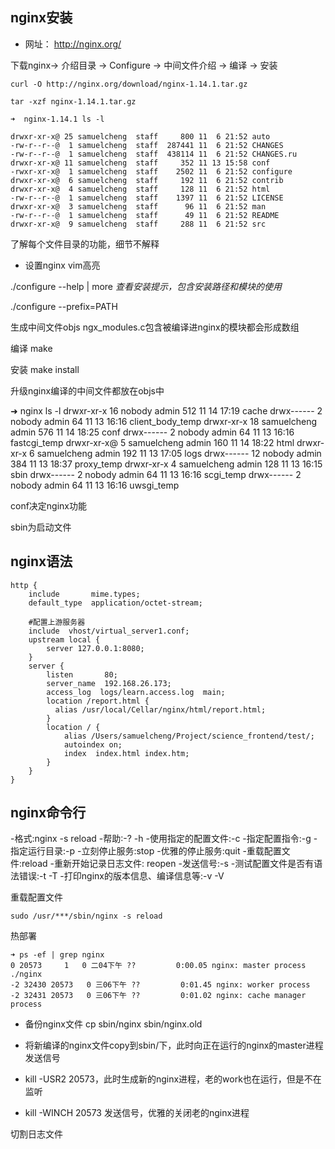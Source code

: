 

## nginx安装

+ 网址： http://nginx.org/

下载nginx-> 介绍目录 -> Configure -> 中间文件介绍 -> 编译 -> 安装

```
curl -O http://nginx.org/download/nginx-1.14.1.tar.gz

tar -xzf nginx-1.14.1.tar.gz

```

    ➜  nginx-1.14.1 ls -l

    drwxr-xr-x@ 25 samuelcheng  staff     800 11  6 21:52 auto
    -rw-r--r--@  1 samuelcheng  staff  287441 11  6 21:52 CHANGES
    -rw-r--r--@  1 samuelcheng  staff  438114 11  6 21:52 CHANGES.ru
    drwxr-xr-x@ 11 samuelcheng  staff     352 11 13 15:58 conf
    -rwxr-xr-x@  1 samuelcheng  staff    2502 11  6 21:52 configure
    drwxr-xr-x@  6 samuelcheng  staff     192 11  6 21:52 contrib
    drwxr-xr-x@  4 samuelcheng  staff     128 11  6 21:52 html
    -rw-r--r--@  1 samuelcheng  staff    1397 11  6 21:52 LICENSE
    drwxr-xr-x@  3 samuelcheng  staff      96 11  6 21:52 man
    -rw-r--r--@  1 samuelcheng  staff      49 11  6 21:52 README
    drwxr-xr-x@  9 samuelcheng  staff     288 11  6 21:52 src

了解每个文件目录的功能，细节不解释

- 设置nginx vim高亮

./configure --help | more
_查看安装提示，包含安装路径和模块的使用_

./configure --prefix=PATH

生成中间文件objs
ngx_modules.c包含被编译进nginx的模块都会形成数组

编译
make

安装
make install

升级nginx编译的中间文件都放在objs中


➜  nginx ls -l
drwxr-xr-x  16 nobody       admin  512 11 14 17:19 cache
drwx------   2 nobody       admin   64 11 13 16:16 client_body_temp
drwxr-xr-x  18 samuelcheng  admin  576 11 14 18:25 conf
drwx------   2 nobody       admin   64 11 13 16:16 fastcgi_temp
drwxr-xr-x@  5 samuelcheng  admin  160 11 14 18:22 html
drwxr-xr-x   6 samuelcheng  admin  192 11 13 17:05 logs
drwx------  12 nobody       admin  384 11 13 18:37 proxy_temp
drwxr-xr-x   4 samuelcheng  admin  128 11 13 16:15 sbin
drwx------   2 nobody       admin   64 11 13 16:16 scgi_temp
drwx------   2 nobody       admin   64 11 13 16:16 uwsgi_temp


conf决定nginx功能

sbin为启动文件


## nginx语法

    http {
        include       mime.types;
        default_type  application/octet-stream;

        #配置上游服务器
        include  vhost/virtual_server1.conf;
        upstream local {
            server 127.0.0.1:8080;
        }
        server {
            listen       80;
            server_name  192.168.26.173;
            access_log  logs/learn.access.log  main;
            location /report.html {
              alias /usr/local/Cellar/nginx/html/report.html;
            }
            location / {
                alias /Users/samuelcheng/Project/science_frontend/test/;
                autoindex on;
                index  index.html index.htm;
            }
        }
    }


## nginx命令行

-格式:nginx -s reload
-帮助:-? -h
-使用指定的配置文件:-c
-指定配置指令:-g
-指定运行目录:-p
-立刻停止服务:stop
-优雅的停止服务:quit
-重载配置文件:reload
-重新开始记录日志文件: reopen
-发送信号:-s
-测试配置文件是否有语法错误:-t -T
-打印nginx的版本信息、编译信息等:-v -V


重载配置文件

    sudo /usr/***/sbin/nginx -s reload

热部署


    ➜ ps -ef | grep nginx
    0 20573     1   0 二04下午 ??         0:00.05 nginx: master process ./nginx
    -2 32430 20573   0 三06下午 ??         0:01.45 nginx: worker process
    -2 32431 20573   0 三06下午 ??         0:01.02 nginx: cache manager process


- 备份nginx文件 cp sbin/nginx  sbin/nginx.old

- 将新编译的nginx文件copy到sbin/下，此时向正在运行的nginx的master进程发送信号

- kill -USR2 20573，此时生成新的nginx进程，老的work也在运行，但是不在监听

- kill -WINCH 20573 发送信号，优雅的关闭老的nginx进程


切割日志文件





